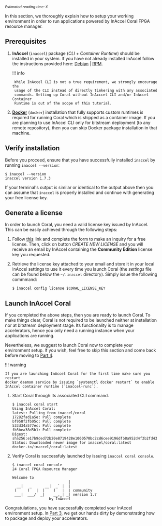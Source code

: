 *<small id="time">Estimated reading time: X</small>*

In this section, we thoroughly explain how to setup your working environment in
order to run applications powered by InAccel Coral FPGA resource manager.

## Prerequisites

1. **InAccel** (`inaccel`) package (*CLI* + *Container Runtime*) should be
	installed in your system. If you have not already installed InAccel follow
	the instructions provided here: [Debian](/install/debian) |
	[RPM](/install/rpm).

	!!! info

		While InAccel CLI is not a true requirement, we strongly encourage the
		usage of the CLI instead of directly tinkering with any associated
		commands. Setting up Coral without InAcccel CLI and/or InAccel Container
		Runtime is out of the scope of this tutorial.

2. [**Docker**](https://www.docker.com) (`docker`) installation that fully
	supports custom runtimes is required for running Coral which is shipped as a
	container image. If you are planning to use InAccel CLI only for bitstream
	deployment (to any remote repository), then you can skip Docker package
	installation in that machine.

## Verify installation

Before you proceed, ensure that you have successfully installed `inaccel` by
running `inaccel --version`:

```text
$ inaccel --version
inaccel version 1.7.3
```

If your terminal's output is similar or identical to the output above then you
can assume that `inaccel` is properly installed and continue with generating
your free license key.

## Generate a license

In order to launch Coral, you need a valid license key issued by InAccel. This
can be easily achieved through the following steps:

1. Follow [this](https://inaccel.com/license) link and complete the form to
	make an inquiry for a free license. Then, click on button
	*CREATE NEW LICENSE* and you will receive an email by InAccel containing the
	**Community Edition** license key you requested.

2. Retrieve the license key attached to your email and store it in your local
	InAccel settings to use it every time you launch Coral (the *settings* file
	can be found below the `~/.inaccel` directory). Simply issue the following
	commmand:

	```test
	$ inaccel config license $CORAL_LICENSE_KEY
	```

## Launch InAccel Coral

If you completed the above steps, then you are ready to launch Coral. To make
things clear, Coral is not required to be launched neither at installation nor
at bitstream deployment stage. Its functionality is to manage accelerators,
hence you only need a running instance when your applications are running.

Nevertheless, we suggest to launch Coral now to complete your environment setup.
If you wish, feel free to skip this section and come back before moving to
[Part 4](app.md).

!!! warning

	If you are launching InAccel Coral for the first time make sure you restart
	docker daemon service by issuing `systemctl docker restart` to enable
	InAccel container runtime (`inaccel-runc`).

1. Start Coral through its associated CLI command.

	```text
	$ inaccel coral start
	Using InAccel Coral:
	latest: Pulling from inaccel/coral
	17282fad1a5e: Pull complete
	bf958f2fb05c: Pull complete
	533d34a577ec: Pull complete
	fb3bea38d5b1: Pull complete
	Digest: sha256:e17b9ded72b20e8719428e1060570bc2cd6cee9196dfb8a952d4f3b2fd43aa32
	Status: Downloaded newer image for inaccel/coral:latest
	docker.io/inaccel/coral:latest
	```

2. Verify Coral is successfuly launched by issuing `inaccel coral console`.

	```text
	$ inaccel coral console
	24 Coral FPGA Resource Manager

	Welcome to
	                          |
	  __|   _      __|  _` |  |
	 (     (   |  |    (   |  | community
	 ___|  ___/  _|    __,_| _| version 1.7
	                 by InAccel
	```

Congratulations, you have successfully completed your InAccel environment setup.
In [Part 3](bitstreams.md), we get our hands dirty by demonstrating how to
package and deploy your accelerators.
